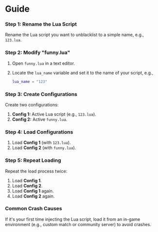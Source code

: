 # Guide

### Step 1: Rename the Lua Script
Rename the Lua script you want to unblacklist to a simple name, e.g., `123.lua`.

### Step 2: Modify "funny.lua"
1. Open `funny.lua` in a text editor.
2. Locate the `lua_name` variable and set it to the name of your script, e.g.,

    ```lua
    lua_name = "123"
    ```

### Step 3: Create Configurations
Create two configurations:
1. **Config 1:** Active Lua script (e.g., `123.lua`).
2. **Config 2:** Active `funny.lua`.

### Step 4: Load Configurations
1. Load **Config 1** (with `123.lua`).
2. Load **Config 2** (with `funny.lua`).

### Step 5: Repeat Loading
Repeat the load process twice:
1. Load **Config 1**.
2. Load **Config 2**.
3. Load **Config 1** again.
4. Load **Config 2** again.

### Common Crash Causes
If it's your first time injecting the Lua script, load it from an in-game environment (e.g., custom match or community server) to avoid crashes.
